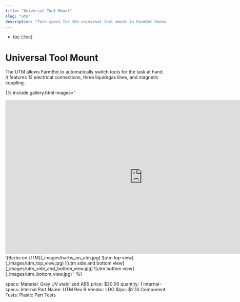 ```yaml
---
title: "Universal Tool Mount"
slug: "utm"
description: "Tech specs for the universal tool mount in FarmBot Genesis. Visit [our shop](http://shop.farm.bot) to purchase parts."
---
```


* toc
{:toc}


# Universal Tool Mount

The UTM allows FarmBot to automatically switch tools for the task at hand. It features 12 electrical connections, three liquid/gas lines, and magnetic coupling.

{% include gallery.html images='
<iframe width="854" height="480" src="https://www.youtube.com/embed/q8xjCBq32C8" frameborder="0" allow="accelerometer; autoplay; clipboard-write; encrypted-media; gyroscope; picture-in-picture" allowfullscreen></iframe>
![Barbs on UTM](_images/barbs_on_utm.jpg)
![utm top view](_images/utm_top_view.jpg)
![utm side and bottom view](_images/utm_side_and_bottom_view.jpg)
![utm bottom view](_images/utm_bottom_view.jpg)
' %}

specs:
  Material: Gray UV stabilized ABS
price: $30.00
quantity: 1
internal-specs:
  Internal Part Name: UTM Rev B
  Vendor: LDO
  $/pc: $2.10
  Component Tests: Plastic Part Tests
